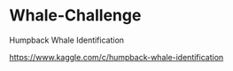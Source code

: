 # Whale-Challenge
Humpback Whale Identification

https://www.kaggle.com/c/humpback-whale-identification
